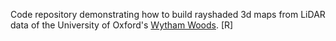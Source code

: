 Code repository demonstrating how to build rayshaded 3d maps from LiDAR data of
the University of Oxford's [Wytham Woods](https://www.wythamwoods.ox.ac.uk/home). [R]
